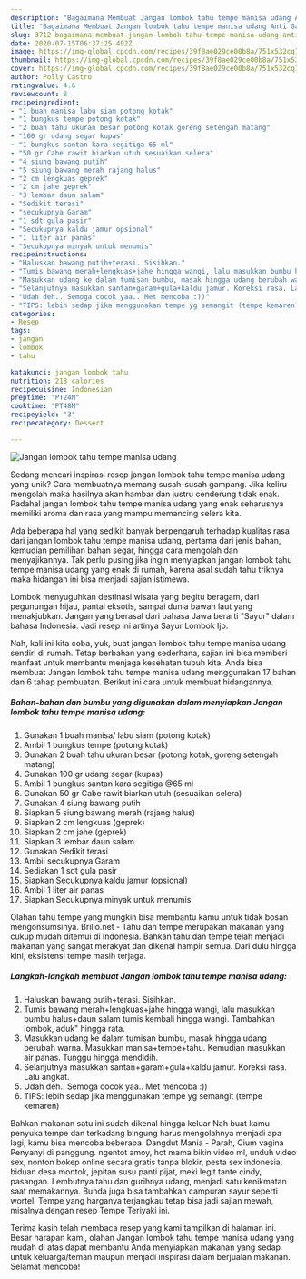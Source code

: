 ```yaml
---
description: "Bagaimana Membuat Jangan lombok tahu tempe manisa udang Anti Gagal"
title: "Bagaimana Membuat Jangan lombok tahu tempe manisa udang Anti Gagal"
slug: 3712-bagaimana-membuat-jangan-lombok-tahu-tempe-manisa-udang-anti-gagal
date: 2020-07-15T06:37:25.492Z
image: https://img-global.cpcdn.com/recipes/39f8ae029ce00b8a/751x532cq70/jangan-lombok-tahu-tempe-manisa-udang-foto-resep-utama.jpg
thumbnail: https://img-global.cpcdn.com/recipes/39f8ae029ce00b8a/751x532cq70/jangan-lombok-tahu-tempe-manisa-udang-foto-resep-utama.jpg
cover: https://img-global.cpcdn.com/recipes/39f8ae029ce00b8a/751x532cq70/jangan-lombok-tahu-tempe-manisa-udang-foto-resep-utama.jpg
author: Polly Castro
ratingvalue: 4.6
reviewcount: 8
recipeingredient:
- "1 buah manisa labu siam potong kotak"
- "1 bungkus tempe potong kotak"
- "2 buah tahu ukuran besar potong kotak goreng setengah matang"
- "100 gr udang segar kupas"
- "1 bungkus santan kara segitiga 65 ml"
- "50 gr Cabe rawit biarkan utuh sesuaikan selera"
- "4 siung bawang putih"
- "5 siung bawang merah rajang halus"
- "2 cm lengkuas geprek"
- "2 cm jahe geprek"
- "3 lembar daun salam"
- "Sedikit terasi"
- "secukupnya Garam"
- "1 sdt gula pasir"
- "Secukupnya kaldu jamur opsional"
- "1 liter air panas"
- "Secukupnya minyak untuk menumis"
recipeinstructions:
- "Haluskan bawang putih+terasi. Sisihkan."
- "Tumis bawang merah+lengkuas+jahe hingga wangi, lalu masukkan bumbu halus+daun salam tumis kembali hingga wangi. Tambahkan lombok, aduk&#34; hingga rata."
- "Masukkan udang ke dalam tumisan bumbu, masak hingga udang berubah warna. Masukkan manisa+tempe+tahu. Kemudian masukkan air panas. Tunggu hingga mendidih."
- "Selanjutnya masukkan santan+garam+gula+kaldu jamur. Koreksi rasa. Lalu angkat."
- "Udah deh.. Semoga cocok yaa.. Met mencoba :))"
- "TIPS: lebih sedap jika menggunakan tempe yg semangit (tempe kemaren)"
categories:
- Resep
tags:
- jangan
- lombok
- tahu

katakunci: jangan lombok tahu 
nutrition: 218 calories
recipecuisine: Indonesian
preptime: "PT24M"
cooktime: "PT48M"
recipeyield: "3"
recipecategory: Dessert

---
```



![Jangan lombok tahu tempe manisa udang](https://img-global.cpcdn.com/recipes/39f8ae029ce00b8a/751x532cq70/jangan-lombok-tahu-tempe-manisa-udang-foto-resep-utama.jpg)

Sedang mencari inspirasi resep jangan lombok tahu tempe manisa udang yang unik? Cara membuatnya memang susah-susah gampang. Jika keliru mengolah maka hasilnya akan hambar dan justru cenderung tidak enak. Padahal jangan lombok tahu tempe manisa udang yang enak seharusnya memiliki aroma dan rasa yang mampu memancing selera kita.

Ada beberapa hal yang sedikit banyak berpengaruh terhadap kualitas rasa dari jangan lombok tahu tempe manisa udang, pertama dari jenis bahan, kemudian pemilihan bahan segar, hingga cara mengolah dan menyajikannya. Tak perlu pusing jika ingin menyiapkan jangan lombok tahu tempe manisa udang yang enak di rumah, karena asal sudah tahu triknya maka hidangan ini bisa menjadi sajian istimewa.

Lombok menyuguhkan destinasi wisata yang begitu beragam, dari pegunungan hijau, pantai eksotis, sampai dunia bawah laut yang menakjubkan. Jangan yang berasal dari bahasa Jawa berarti &#34;Sayur&#34; dalam bahasa Indonesia. Jadi resep ini artinya Sayur Lombok Ijo.


Nah, kali ini kita coba, yuk, buat jangan lombok tahu tempe manisa udang sendiri di rumah. Tetap berbahan yang sederhana, sajian ini bisa memberi manfaat untuk membantu menjaga kesehatan tubuh kita. Anda bisa membuat Jangan lombok tahu tempe manisa udang menggunakan 17 bahan dan 6 tahap pembuatan. Berikut ini cara untuk membuat hidangannya.

<!--inarticleads1-->

##### Bahan-bahan dan bumbu yang digunakan dalam menyiapkan Jangan lombok tahu tempe manisa udang:

1. Gunakan 1 buah manisa/ labu siam (potong kotak)
1. Ambil 1 bungkus tempe (potong kotak)
1. Gunakan 2 buah tahu ukuran besar (potong kotak, goreng setengah matang)
1. Gunakan 100 gr udang segar (kupas)
1. Ambil 1 bungkus santan kara segitiga @65 ml
1. Gunakan 50 gr Cabe rawit biarkan utuh (sesuaikan selera)
1. Gunakan 4 siung bawang putih
1. Siapkan 5 siung bawang merah (rajang halus)
1. Siapkan 2 cm lengkuas (geprek)
1. Siapkan 2 cm jahe (geprek)
1. Siapkan 3 lembar daun salam
1. Gunakan Sedikit terasi
1. Ambil secukupnya Garam
1. Sediakan 1 sdt gula pasir
1. Siapkan Secukupnya kaldu jamur (opsional)
1. Ambil 1 liter air panas
1. Siapkan Secukupnya minyak untuk menumis


Olahan tahu tempe yang mungkin bisa membantu kamu untuk tidak bosan mengonsumsinya. Brilio.net - Tahu dan tempe merupakan makanan yang cukup mudah ditemui di Indonesia. Bahkan tahu dan tempe telah menjadi makanan yang sangat merakyat dan dikenal hampir semua. Dari dulu hingga kini, eksistensi tempe masih terjaga. 

<!--inarticleads2-->

##### Langkah-langkah membuat Jangan lombok tahu tempe manisa udang:

1. Haluskan bawang putih+terasi. Sisihkan.
1. Tumis bawang merah+lengkuas+jahe hingga wangi, lalu masukkan bumbu halus+daun salam tumis kembali hingga wangi. Tambahkan lombok, aduk&#34; hingga rata.
1. Masukkan udang ke dalam tumisan bumbu, masak hingga udang berubah warna. Masukkan manisa+tempe+tahu. Kemudian masukkan air panas. Tunggu hingga mendidih.
1. Selanjutnya masukkan santan+garam+gula+kaldu jamur. Koreksi rasa. Lalu angkat.
1. Udah deh.. Semoga cocok yaa.. Met mencoba :))
1. TIPS: lebih sedap jika menggunakan tempe yg semangit (tempe kemaren)


Bahkan makanan satu ini sudah dikenal hingga keluar Nah buat kamu penyuka tempe dan terkadang bingung harus mengolahnya menjadi apa lagi, kamu bisa mencoba beberapa. Dangdut Mania - Parah, Cium vagina Penyanyi di panggung. ngentot amoy, hot mama bikin video ml, unduh video sex, nonton bokep online secara gratis tanpa blokir, pesta sex indonesia, biduan desa montok, jepitan susu panti pijat, meki legit tante cindy, pasangan. Lembutnya tahu dan gurihnya udang, menjadi satu kenikmatan saat memakannya. Bunda juga bisa tambahkan campuran sayur seperti wortel. Tempe yang harganya terjangkau tetap bisa jadi sajian mewah, misalnya dengan resep Tempe Teriyaki ini. 

Terima kasih telah membaca resep yang kami tampilkan di halaman ini. Besar harapan kami, olahan Jangan lombok tahu tempe manisa udang yang mudah di atas dapat membantu Anda menyiapkan makanan yang sedap untuk keluarga/teman maupun menjadi inspirasi dalam berjualan makanan. Selamat mencoba!
